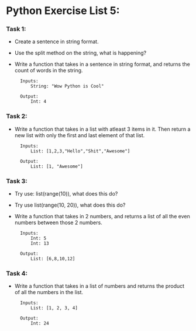 # Python Exercise List 5:


### Task 1:
- Create a sentence in string format. 
- Use the split method on the string, what is happening?
- Write a function that takes in a sentence in string format, and returns the count of words in the string. 

        Inputs: 
            String: "Wow Python is Cool"
        
        Output: 
            Int: 4

### Task 2:
- Write a function that takes in a list with atleast 3 items in it. Then return a new list with only the first and last element of that list. 

        Inputs: 
            List: [1,2,3,"Hello","Shit","Awesome"]
        
        Output: 
            List: [1, "Awesome"]

### Task 3:
- Try use: list(range(10)), what does this do?
- Try use list(range(10, 20)), what does this do?
- Write a function that takes in 2 numbers, and returns a list of all the even numbers between those 2 numbers.

        Inputs: 
            Int: 5
            Int: 13
        
        Output: 
            List: [6,8,10,12]

### Task 4:
- Write a function that takes in a list of numbers and returns the product of all the numbers in the list. 

        Inputs: 
            List: [1, 2, 3, 4]
        
        Output: 
            Int: 24


